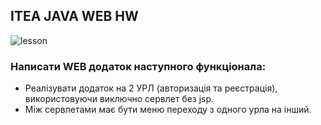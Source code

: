 ## ITEA JAVA WEB HW

![lesson](https://img.shields.io/badge/itea_java_web_hw-05-green)

### Написати WEB додаток наступного функціонала:

- Реалізувати додаток на 2 УРЛ (авторизація та реєстрація), використовуючи виключно сервлет без jsp.
- Між сервлетами має бути меню переходу з одного урла на інший.